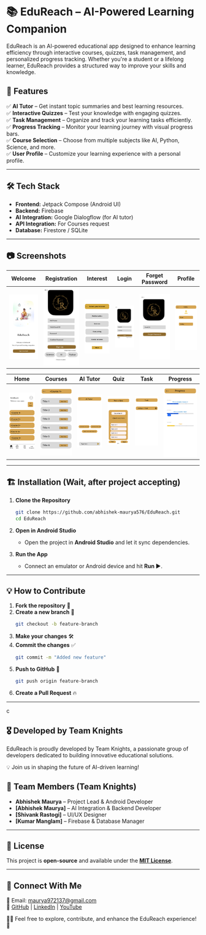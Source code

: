  
# 📚 EduReach – AI-Powered Learning Companion  

EduReach is an AI-powered educational app designed to enhance learning efficiency through interactive courses, quizzes, task management, and personalized progress tracking. Whether you're a student or a lifelong learner, EduReach provides a structured way to improve your skills and knowledge.

## 🚀 Features  

✅ **AI Tutor** – Get instant topic summaries and best learning resources.  
✅ **Interactive Quizzes** – Test your knowledge with engaging quizzes.  
✅ **Task Management** – Organize and track your learning tasks efficiently.  
✅ **Progress Tracking** – Monitor your learning journey with visual progress bars.  
✅ **Course Selection** – Choose from multiple subjects like AI, Python, Science, and more.  
✅ **User Profile** – Customize your learning experience with a personal profile.  

---

## 🛠 Tech Stack  

- **Frontend:** Jetpack Compose (Android UI)  
- **Backend:** Firebase   
- **AI Integration:**  Google Dialogflow (for AI tutor)
- **API Integration:** For Courses request
- **Database:** Firestore / SQLite  

---

## 📷 Screenshots  
| Welcome | Registration | Interest | Login | Forget Password | Profile |
|------|--------|---------|------|------|---------|
| ![Welcome](image/get_started.png) | ![Registration](image/registration.png) | ![Interest](image/interest.png) | ![Login](image/login.png) | ![Forget Password](image/forget.png) | ![Profile](image/profile.png) |

| Home | Courses | AI Tutor | Quiz | Task | Progress |
|------|--------|---------|------|------|---------|
| ![Home](image/home.png) | ![Courses](image/courses.png) | ![AI Tutor](image/ai_tutor.png) | ![Quiz](image/quiz.png) | ![Task](image/task.png) | ![Progress](image/progress.png) |

---

## 🏗 Installation  (Wait, after project accepting)

1. **Clone the Repository**  
   ```bash
   git clone https://github.com/abhishek-maurya576/EduReach.git
   cd EduReach
   ```

2. **Open in Android Studio**  
   - Open the project in **Android Studio** and let it sync dependencies.

3. **Run the App**  
   - Connect an emulator or Android device and hit **Run ▶️**.

---

## 💡 How to Contribute  

1. **Fork the repository** 🍴  
2. **Create a new branch** 🌿  
   ```bash
   git checkout -b feature-branch
   ```
3. **Make your changes** 🛠  
4. **Commit the changes** ✅  
   ```bash
   git commit -m "Added new feature"
   ```
5. **Push to GitHub** 🚀  
   ```bash
   git push origin feature-branch
   ```
6. **Create a Pull Request** 🔥  

---
c
## 🎖 Developed by Team Knights
EduReach is proudly developed by Team Knights, a passionate group of developers dedicated to building innovative educational solutions.

💡 Join us in shaping the future of AI-driven learning!

## 👥 Team Members (Team Knights)
- **Abhishek Maurya** – Project Lead & Android Developer  
- **[Abhishek Maurya]** – AI Integration & Backend Developer  
- **[Shivank Rastogi]** – UI/UX Designer  
- **[Kumar Manglam]** – Firebase & Database Manager  

---
## 📜 License  
This project is **open-source** and available under the [**MIT License**](LICENSE).

---

## 💬 Connect With Me  
📧 Email: maurya972137@gmail.com  
🔗 [GitHub](https://github.com/abhishek-maurya576) | [LinkedIn](www.linkedin.com/in/abhishekmaurya9118) | [YouTube](https://youtube.com/@bforbca)  

👨‍💻 Feel free to explore, contribute, and enhance the EduReach experience! 🚀  
